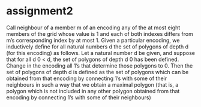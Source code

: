 # assignment2
Call neighbour of a member m of an encoding any of the at most eight members of the grid whose value is 1
and each of both indexes differs from m’s corresponding index by at most 1. Given a particular encoding, we
inductively define for all natural numbers d the set of polygons of depth d (for this encoding) as follows. Let a
natural number d be given, and suppose that for all d
0 < d, the set of polygons of depth d
0 has been defined.
Change in the encoding all 1’s that determine those polygons to 0. Then the set of polygons of depth d is
defined as the set of polygons which can be obtained from that encoding by connecting 1’s with some of their
neighbours in such a way that we obtain a maximal polygon (that is, a polygon which is not included in any
other polygon obtained from that encoding by connecting 1’s with some of their neighbours)
